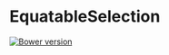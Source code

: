 # EquatableSelection

[![Bower version](http://img.shields.io/bower/v/textistics.svg)](https://github.com/jbrudvik/textistics)
